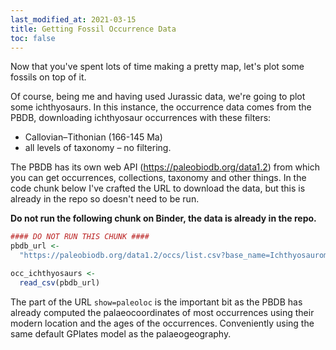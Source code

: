 ```yaml
---
last_modified_at: 2021-03-15
title: Getting Fossil Occurrence Data
toc: false
---
```


Now that you've spent lots of time making a pretty map, let's plot some fossils on top of it.

Of course, being me and having used Jurassic data, we're going to plot some ichthyosaurs. In this instance, the occurrence data comes from the PBDB, downloading ichthyosaur occurrences with these filters:

* Callovian–Tithonian (166-145 Ma)
* all levels of taxonomy – no filtering.

The PBDB has its own web API (<https://paleobiodb.org/data1.2>) from which you can get occurrences, collections, taxonomy and other things. In the code chunk below I've crafted the URL to download the data, but this is already in the repo so doesn't need to be run.

**Do not run the following chunk on Binder, the data is already in the repo.**

```r
#### DO NOT RUN THIS CHUNK ####
pbdb_url <-
  "https://paleobiodb.org/data1.2/occs/list.csv?base_name=Ichthyosauromorpha&interval=Callovian,Oxfordian,Kimmeridgian,Tithonian&show=paleoloc"

occ_ichthyosaurs <-
  read_csv(pbdb_url)
```

The part of the URL `show=paleoloc` is the important bit as the PBDB has already computed the palaeocoordinates of most occurrences using their modern location and the ages of the occurrences. Conveniently using the same default GPlates model as the palaeogeography.
